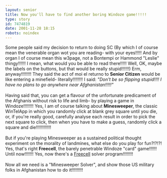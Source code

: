 ```yaml
---
layout: senior
title: Now you'll have to find another boring Windoze game!!!!!
type: story
id: 7474819
date: 2001-11-28 18:15
robots: noindex
---
```

Some people said my decision to return to doing SC (By which I of course mean the venerable organ wot you are reading- with your eyes!!!!! And by organ I of course mean this w3page, not a Bontempi or Hammond "Leslie" thingy!!!!!! I mean, what would you be able to read there!!!!! Well, OK, maybe the labels on the buttons, but that would be really stupid!!!!!!) Erm, anyway!!!!!!!! They said the act of moi el returno to <b>Senior Citizen</b> would be like entering a minefield- literally!!!!!!!! I said: <i>"Don't be so flipping stupid!!!! I have no plans to go anywhere near Afghanistan!!!!!"</i> <br/> <br/>Having said that, you can get a flavour of the unfortunate predicament of the Afghanis without risk to life and limb- by playing a game in Windoze!!!!!!!! Yes, I am of course talking about <b>Minesweeper</b>, the classic WinTelApp in which you randomly click at blank grey square until you die, or, if you're really good, carefully analyse each result in order to pick the next square to click, then when you have to make a guess, randomly click a square and die!!!!!!!!!!!!<br/> <br/>But if you're playing Minesweeper as a sustained political thought experiment on the morality of landmines, what else do you play for fun?!?!?! Yes, that's right <b>Freecell</b>, the barely penetrable Windoze "card" game!!!!!! Until now!!!!!!! Yes, now there's a <a href="http://vipe.technion.ac.il/~shlomif/freecell-solver/">Freecell</a> solver program!!!!!!!!<br/> <br/>Now all we need is a "Minesweeper Solver", and show those US military folks in Afghanistan how to do it!!!!!!!!!